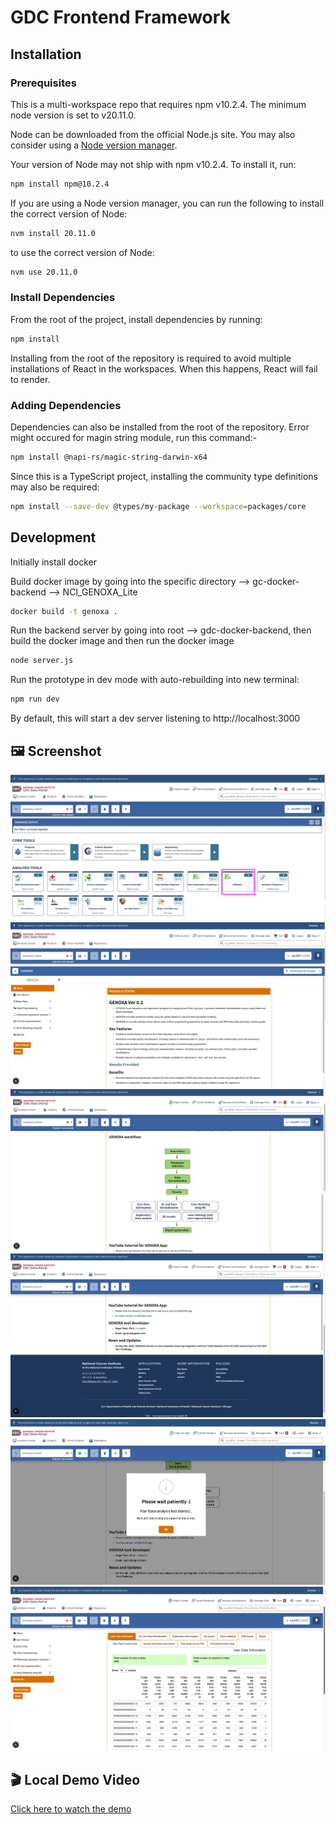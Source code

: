 # GDC Frontend Framework

## Installation

### Prerequisites

This is a multi-workspace repo that requires npm v10.2.4. The minimum node version is set to v20.11.0.

Node can be downloaded from the official Node.js site. You may also consider using a [Node version manager](https://docs.npmjs.com/cli/v7/configuring-npm/install#using-a-node-version-manager-to-install-nodejs-and-npm).

Your version of Node may not ship with npm v10.2.4. To install it, run:

```bash
npm install npm@10.2.4
```

If you are using a Node version manager, you can run the following to install the correct version of Node:

```bash
nvm install 20.11.0
```

to use the correct version of Node:

```bash
nvm use 20.11.0
```

### Install Dependencies

From the root of the project, install dependencies by running:

```bash
npm install
```

Installing from the root of the repository is required to avoid
multiple installations of React in the workspaces. When this happens,
React will fail to render.

### Adding Dependencies

Dependencies can also be installed from the root of the repository.
Error might occured for magin string module, run this command:-

```bash
npm install @napi-rs/magic-string-darwin-x64
```

Since this is a TypeScript project, installing the community type definitions may also be required:

```bash
npm install --save-dev @types/my-package --workspace=packages/core
```

## Development

 Initially install docker 

Build docker image by going into the specific directory --> gc-docker-backend --> NCI_GENOXA_Lite
```bash
docker build -t genoxa .
```

Run the backend server by going into root --> gdc-docker-backend, then build the docker image and then run the docker image
```bash
node server.js
```

Run the prototype in dev mode with auto-rebuilding into new terminal:

```bash
npm run dev
```

By default, this will start a dev server listening to http://localhost:3000

## 🖼️ Screenshot

![App Screenshot](./assets/1.png)
![App Screenshot](./assets/2.png)
![App Screenshot](./assets/3.png)
![App Screenshot](./assets/4.png)
![App Screenshot](./assets/5.png)
![App Screenshot](./assets/6.png)


## 🎬 Local Demo Video

[Click here to watch the demo](./assets/demo.mp4)

